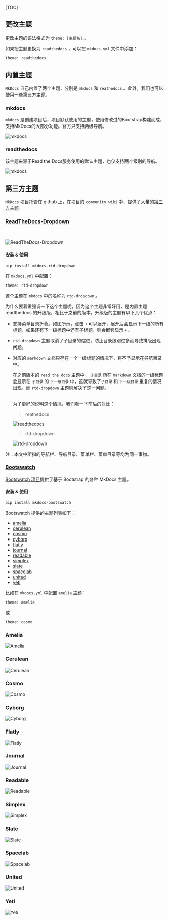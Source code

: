 [TOC]

## 更改主题

更改主题的语法格式为 `theme: [主题名]` 。

如果把主题更换为 `readthedocs` ，可以在 `mkdocs.yml` 文件中添加：

 ```
 theme: readthedocs
 ```

## 内置主题

`MkDocs` 自己内置了两个主题，分别是 `mkdocs` 和 `reathedocs` 。此外，我们也可以使用一些第三方主题。

### mkdocs

 `mkdocs` 是创建项目后，项目默认使用的主题，使用修改过的Bootstrap构建而成，支持MkDocs的大部分功能。官方只支持两级导航。

![mkdocs](mkdocs.png)

### readthedocs

该主题来源于Read the Docs服务使用的默认主题，也仅支持两个级别的导航。

![mkdocs](readthedocs.png)

## 第三方主题

`MkDocs` 项目托管在 github 上，在项目的 `community wiki` 中，提供了大量的[第三方主题](https://github.com/mkdocs/mkdocs/wiki/MkDocs-Themes)。

### [ReadTheDocs-Dropdown](https://github.com/cjsheets/mkdocs-rtd-dropdown)

<br>

![ReadTheDocs-Dropdown](ReadTheDocs-Dropdown.png)

#### 安装 & 使用

```
pip install mkdocs-rtd-dropdown
```

在 `mkdocs.yml` 中配置：

```
theme: rtd-dropdown
```

这个主题在 `mkdocs` 中的名称为 `rtd-dropdown` 。

为什么要着重强调一下这个主题呢，因为这个主题非常好用，是内置主题 readthedocs 的升级版，相比于之前的版本，升级版的主题有以下几个优点：

+ 支持菜单目录折叠。如图所示，点击 `+` 可以展开，展开后会显示下一级的所有标题，如果还有下一级标题中还有子标题，则会嵌套显示 `+` 。

+ `rtd-dropdown` 主题取消了子目录的缩进，防止目录级别过多而导致排版出现问题。

+ 对应的 `markdown` 文档只存在一个一级标题的情况下，将不予显示在导航目录中。
  
  在之前版本的 `read the docs` 主题中， `子目录` 所在 `markdown` 文档的一级标题会显示在 `子目录` 的 `下一级目录` 中，这就导致了`子目录` 和 `下一级目录` 重复的情况出现。而 `rtd-dropdown` 主题则解决了这一问题。  
  <br>
  
  为了更好的说明这个情况，我们看一下前后的对比：
  <br>

  > reathedocs

  ![readthedocs](rtd-writing-your-docs.png)
  <br>
  > rtd-dropdown<br>

  ![rtd-dropdown](rtd-dropdown-writing-your-docs.png)

注：本文中所指的导航栏、导航目录、菜单栏、菜单目录等均为同一事物。

### [Bootswatch](https://mkdocs.github.io/mkdocs-bootswatch/)

[Bootswatch 项目](https://github.com/mkdocs/mkdocs-bootswatch)提供了基于 Bootstrap 的各种 MkDocs 主题。

#### 安装 & 使用

```
pip install mkdocs-bootswatch
```

Bootswatch 提供的主题列表如下：

- [amelia](#amelia)
- [cerulean](#cerulean)
- [cosmo](#cosmo)
- [cyborg](#cyborg)
- [flatly](#flatly)
- [journal](#journal)
- [readable](#readable)
- [simplex](#simplex)
- [slate](#slate)
- [spacelab](#spacelab)
- [united](#united)
- [yeti](#yeti)

比如在 `mkdocs.yml` 中配置 `amelia` 主题：

```
theme: amelia
```

或

```
theme: cosmo
```

### Amelia

![Amelia](./bootswatch/amelia.png)

### Cerulean

![Cerulean](./bootswatch/cerulean.png)

### Cosmo

![Cosmo](./bootswatch/cosmo.png)

### Cyborg

![Cyborg](./bootswatch/cyborg.png)

### Flatly

![Flatly](./bootswatch/flatly.png)

### Journal

![Journal](./bootswatch/journal.png)

### Readable

![Readable](./bootswatch/readable.png)

### Simplex

![Simplex](./bootswatch/simplex.png)

### Slate

![Slate](./bootswatch/slate.png)

### Spacelab

![Spacelab](./bootswatch/spacelab.png)

### United

![United](./bootswatch/united.png)

### Yeti

![Yeti](./bootswatch/yeti.png)